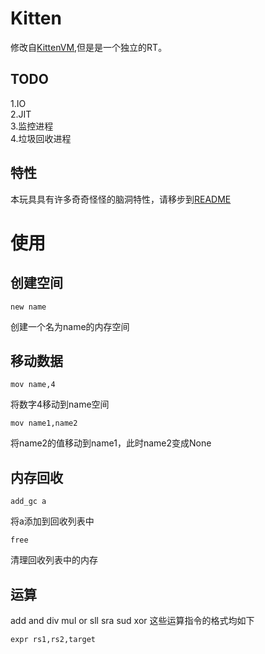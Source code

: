 # Kitten
修改自[KittenVM](https://github.com/Shirasawa-CN/KittenVM),但是是一个独立的RT。

## TODO
1.IO  
2.JIT  
3.监控进程  
4.垃圾回收进程  

## 特性
本玩具具有许多奇奇怪怪的脑洞特性，请移步到[README](./docs/README.md)

# 使用
## 创建空间
```
new name
```
创建一个名为name的内存空间

## 移动数据
```
mov name,4
```
将数字4移动到name空间

```
mov name1,name2
```
将name2的值移动到name1，此时name2变成None

## 内存回收
```
add_gc a
```
将a添加到回收列表中
```
free
```
清理回收列表中的内存

## 运算
add and div mul or sll sra sud xor 这些运算指令的格式均如下

```
expr rs1,rs2,target
```